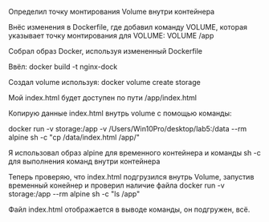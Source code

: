 Определил точку монтирования Volume внутри контейнера

Внёс изменения в Dockerfile, где добавил команду VOLUME, которая указывает точку монтирования для VOLUME: VOLUME /app 

Собрал образ Docker, используя измененный Dockerfile

Ввёл: docker build -t nginx-dock 

Создал volume используя: docker volume create storage

Мой index.html будет доступен по пути /app/index.html

Копирую данные index.html внутрь volume с помощью команды:

docker run -v storage:/app -v /Users/Win10Pro/desktop/lab5:/data --rm alpine sh -c "cp /data/index.html /app/"

Я использовал образ alpine для временного контейнера и команды sh -c для выполнения команд внутри контейнера

Теперь проверяю, что index.html подгрузился внутрь Volume, запустив временный конейнер и проверил наличие файла docker run -v storage:/app --rm alpine sh -c "ls /app"

Файл index.html отображается в выводе команды, он подгружен, всё.
